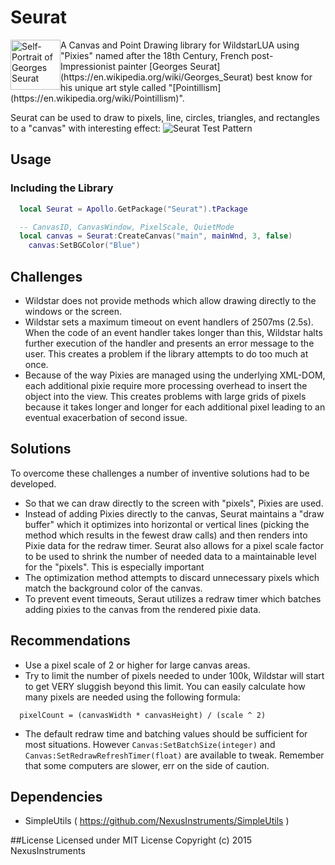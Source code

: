 # Seurat

<img src="https://www.hilookonline.com/sites/default/files/styles/medium/public/images/artist/seurat.jpg?itok=tIGNDd8v" alt="Self-Portrait of Georges Seurat" style="float: left; display: inline-block;" width="80"/>
A Canvas and Point Drawing library for WildstarLUA using "Pixies" named after the 18th Century, French post-Impressionist painter [Georges Seurat](https://en.wikipedia.org/wiki/Georges_Seurat) best know for his unique art style called "[Pointillism](https://en.wikipedia.org/wiki/Pointillism)".

Seurat can be used to draw to pixels, line, circles, triangles, and rectangles to a "canvas" with interesting effect:
<img src="http://i.imgur.com/3nHd6cr.gif" alt="Seurat Test Pattern"/>

## Usage
### Including the Library
```lua
  local Seurat = Apollo.GetPackage("Seurat").tPackage

  -- CanvasID, CanvasWindow, PixelScale, QuietMode
  local canvas = Seurat:CreateCanvas("main", mainWnd, 3, false)
	canvas:SetBGColor("Blue")
```

## Challenges
* Wildstar does not provide methods which allow drawing directly to the windows or the screen.
* Wildstar sets a maximum timeout on event handlers of 2507ms (2.5s).  When the code of an event handler takes longer than this, Wildstar halts further execution of the handler and presents an error message to the user. This creates a problem if the library attempts to do too much at once.
* Because of the way Pixies are managed using the underlying XML-DOM, each additional pixie require more processing overhead to insert the object into the view.  This creates problems with large grids of pixels because it takes longer and longer for each additional pixel leading to an eventual exacerbation of second issue.

## Solutions
To overcome these challenges a number of inventive solutions had to be developed.
* So that we can draw directly to the screen with "pixels", Pixies are used.
* Instead of adding Pixies directly to the canvas, Seurat maintains a "draw buffer" which it optimizes into horizontal or vertical lines (picking the method which results in the fewest draw calls) and then renders into Pixie data for the redraw timer. Seurat also allows for a pixel scale factor to be used to shrink the number of needed data to a maintainable level for the "pixels".  This is especially important
* The optimization method attempts to discard unnecessary pixels which match the background color of the canvas.
* To prevent event timeouts, Seraut utilizes a redraw timer which batches adding pixies to the canvas from the rendered pixie data.

## Recommendations
* Use a pixel scale of 2 or higher for large canvas areas.
* Try to limit the number of pixels needed to under 100k, Wildstar will start to get VERY sluggish beyond this limit. You can easily calculate how many pixels are needed using the following formula:
```
  pixelCount = (canvasWidth * canvasHeight) / (scale ^ 2)
```
* The default redraw time and batching values should be sufficient for most situations. However ```Canvas:SetBatchSize(integer)``` and ```Canvas:SetRedrawRefreshTimer(float)``` are available to tweak. Remember that some computers are slower, err on the side of caution.

## Dependencies
* SimpleUtils  ( https://github.com/NexusInstruments/SimpleUtils )

##License
Licensed under MIT License
Copyright (c) 2015 NexusInstruments
